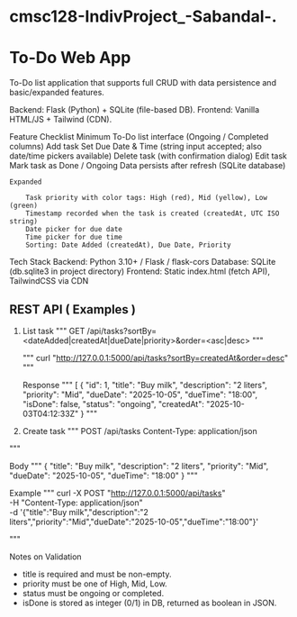 # cmsc128-IndivProject_-Sabandal-.

# To-Do Web App
To-Do list application that supports full CRUD with data persistence and basic/expanded features.

Backend: Flask (Python) + SQLite (file-based DB).
Frontend: Vanilla HTML/JS + Tailwind (CDN).

Feature Checklist
    Minimum
        To-Do list interface (Ongoing / Completed columns)
        Add task
        Set Due Date & Time (string input accepted; also date/time pickers available)
        Delete task (with confirmation dialog)
        Edit task
        Mark task as Done / Ongoing
        Data persists after refresh (SQLite database)

    Expanded

        Task priority with color tags: High (red), Mid (yellow), Low (green)
        Timestamp recorded when the task is created (createdAt, UTC ISO string)
        Date picker for due date
        Time picker for due time
        Sorting: Date Added (createdAt), Due Date, Priority

Tech Stack
Backend: Python 3.10+ / Flask / flask-cors
Database: SQLite (db.sqlite3 in project directory)
Frontend: Static index.html (fetch API), TailwindCSS via CDN


## REST API ( Examples )

1. List task
   """
   GET /api/tasks?sortBy=<dateAdded|createdAt|dueDate|priority>&order=<asc|desc>
   """

   """
   curl "http://127.0.0.1:5000/api/tasks?sortBy=createdAt&order=desc"
   """

   Response
   """
   [
  {
    "id": 1,
    "title": "Buy milk",
    "description": "2 liters",
    "priority": "Mid",
    "dueDate": "2025-10-05",
    "dueTime": "18:00",
    "isDone": false,
    "status": "ongoing",
    "createdAt": "2025-10-03T04:12:33Z"
  }
  """

2. Create task
"""
POST /api/tasks
Content-Type: application/json

"""

Body
"""
{
  "title": "Buy milk",
  "description": "2 liters",
  "priority": "Mid",
  "dueDate": "2025-10-05",
  "dueTime": "18:00"
}
"""

Example
"""
curl -X POST "http://127.0.0.1:5000/api/tasks" \
  -H "Content-Type: application/json" \
  -d '{"title":"Buy milk","description":"2 liters","priority":"Mid","dueDate":"2025-10-05","dueTime":"18:00"}'

"""


Notes on Validation

- title is required and must be non-empty.
- priority must be one of High, Mid, Low.
- status must be ongoing or completed.
- isDone is stored as integer (0/1) in DB, returned as boolean in JSON.
